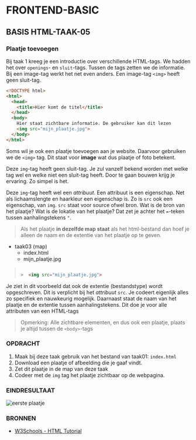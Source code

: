 # FRONTEND-BASIC

## BASIS HTML-TAAK-05

### Plaatje toevoegen

Bij taak 1 kreeg je een introductie  over verschillende HTML-tags. We hadden het over `openings`- en `sluit`-tags. Tussen de tags zetten we de informatie. Bij een image-tag werkt het net even anders. Een image-tag `<img>` heeft geen sluit-tag.

```html
<!DOCTYPE html>
<html>
  <head>
    <title>Hier komt de titel</title>
  </head>
  <body>
    Hier staat zichtbare informatie. De gebruiker kan dit lezen
    <img src="mijn_plaatje.jpg">
  </body>
</html>
```

Soms wil je ook een plaatje toevoegen aan je website. Daarvoor gebruiken we de `<img>` tag. Dit staat voor __image__ wat dus plaatje of foto betekent.

Deze `img`-tag heeft geen sluit-tag. Je zul vanzelf bekend worden met welke tag wel en welke niet een sluit-tag heeft. Door te gaan bouwen krijg je ervaring. Zo simpel is het.

Deze `img`-tag heeft wel een _attribuut_. Een attribuut is een eigenschap. Net als lichaamslengte en haarkleur een eigenschap is. Zo is `src` ook een eigenschap, van `img`.
`src` staat voor source ofwel bron. Wat is de bron van het plaatje? Wat is de lokatie van het plaatje? Dat zet je achter het `=`-teken tussen aanhalingstekens `"`.

> Als het plaatje __in dezelfde map staat__ als het html-bestand dan hoef je alleen de naam en de extentie van het plaatje op te geven.

* taak03 (map)
  * index.html
  * mijn_plaatje.jpg

>
> ```html
>
> >  <img src="mijn_plaatje.jpg">
>
> ```

Je ziet in dit voorbeeld dat ook de extentie (bestandstype) wordt opgeschreven. Dit is verplicht bij het _attribuut_ `src`. Je codeert eigenlijk alles zo specifiek en nauwkeurig mogelijk. Daarnaast staat de naam van het plaatje en de extentie tussen aanhalingstekens. Dit doe je voor alle attributen van een HTML-tags

> Opmerking: Alle zichtbare elementen, en dus ook een plaatje, plaats je altijd tussen de `<body>`-tags

### OPDRACHT

1. Maak bij deze taak gebruik van het bestand van taak01: `index.html`
2. Download een plaatje of afbeelding die je gaaf vindt.
3. Zet dit plaatje in de map van deze taak
4. Codeer met de `img` tag het plaatje zichtbaar op de webpagina.

### EINDRESULTAAT

![eerste plaatje](images/resultaat.png)

### BRONNEN

* [W3Schools - HTML Tutorial](https://www.w3schools.com/html/)


<!--- ------------ DIT COMMENTAAR LATEN STAAN AUB ------------
------------------ ------------------------------ ------------
------------------ eagle ref:25703834
------------------ ------------------------------ ------------
------------------ DIT COMMENTAAR LATEN STAAN AUB -------- -->